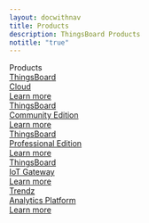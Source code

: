 ```yaml
---
layout: docwithnav
title: Products
description: ThingsBoard Products
notitle: "true"
---
```


<div class="products-title">Products</div>
<div class="cards">
    <a href="/products/paas/" class="card thingsboard-pe">
        <div class="card-title">
            <span class="title-text">ThingsBoard<br/>Cloud</span>
        </div>
        <div class="card-img product cloud-bg"></div>
        <div class="card-description">
            Learn more
        </div>
    </a>
    <a href="/docs/getting-started-guides/what-is-thingsboard/" class="card thingsboard-ce">
        <div class="card-title">
            <span class="title-text">ThingsBoard<br/>Community Edition</span>
        </div>
        <div class="card-img product community-edition-bg"></div>
        <div class="card-description">
            Learn more
        </div>
    </a>
    <a href="/products/thingsboard-pe/" class="card thingsboard-pe">
        <div class="card-title">
            <span class="title-text">ThingsBoard<br/>Professional Edition</span>
        </div>
        <div class="card-img product professional-edition-bg"></div>
        <div class="card-description">  
            Learn more
        </div>
    </a>
    <a href="/docs/iot-gateway/what-is-iot-gateway/" class="card thingsboard-gw">
        <div class="card-title">
            <span class="title-text">ThingsBoard<br/>IoT Gateway</span>
        </div>
        <div class="card-img product gateway-bg"></div>
        <div class="card-description">
            Learn more
        </div>
    </a>
    <a href="/products/trendz/" class="card trendz">
        <div class="card-title">
            <span class="title-text">Trendz<br/>Analytics Platform</span>
        </div>
        <div class="card-img product trendz-bg"></div>
        <div class="card-description">  
            Learn more
        </div>
    </a>
</div>
